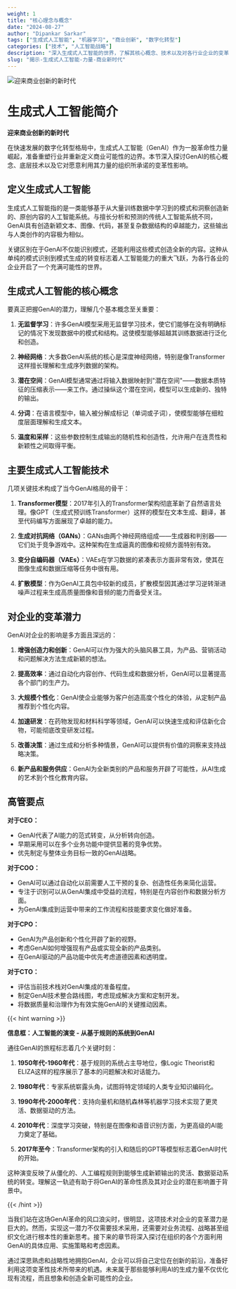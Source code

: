 ```yaml
---
weight: 1
title: "核心理念与概念"
date: "2024-08-27"
author: "Dipankar Sarkar"
tags: ["生成式人工智能", "机器学习", "商业创新", "数字化转型"]
categories: ["技术", "人工智能战略"]
description: "深入生成式人工智能的世界，了解其核心概念、技术以及对各行业企业的变革潜力。"
slug: "揭示-生成式人工智能-力量-商业新时代"
---
```


![迎来商业创新的新时代](/1.png)

# 生成式人工智能简介
**迎来商业创新的新时代**

在快速发展的数字化转型格局中，生成式人工智能（GenAI）作为一股革命性力量崛起，准备重塑行业并重新定义商业可能性的边界。本节深入探讨GenAI的核心概念、底层技术以及它对愿意利用其力量的组织所承诺的变革性影响。

## 定义生成式人工智能

生成式人工智能指的是一类能够基于从大量训练数据中学习到的模式和洞察创造新的、原创内容的人工智能系统。与擅长分析和预测的传统人工智能系统不同，GenAI具有创造新颖文本、图像、代码，甚至复杂数据结构的卓越能力，这些输出与人类创作的内容极为相似。

关键区别在于GenAI不仅能识别模式，还能利用这些模式创造全新的内容。这种从单纯的模式识别到模式生成的转变标志着人工智能能力的重大飞跃，为各行各业的企业开启了一个充满可能性的世界。

## 生成式人工智能的核心概念

要真正把握GenAI的潜力，理解几个基本概念至关重要：

1. **无监督学习**：许多GenAI模型采用无监督学习技术，使它们能够在没有明确标记的情况下发现数据中的模式和结构。这使模型能够超越其训练数据进行泛化和创造。

2. **神经网络**：大多数GenAI系统的核心是深度神经网络，特别是像Transformer这样擅长理解和生成序列数据的架构。

3. **潜在空间**：GenAI模型通常通过将输入数据映射到"潜在空间"——数据本质特征的压缩表示——来工作。通过操纵这个潜在空间，模型可以生成新的、独特的输出。

4. **分词**：在语言模型中，输入被分解成标记（单词或子词），使模型能够在细粒度层面理解和生成文本。

5. **温度和采样**：这些参数控制生成输出的随机性和创造性，允许用户在连贯性和新颖性之间取得平衡。

## 主要生成式人工智能技术

几项关键技术构成了当今GenAI格局的骨干：

1. **Transformer模型**：2017年引入的Transformer架构彻底革新了自然语言处理。像GPT（生成式预训练Transformer）这样的模型在文本生成、翻译，甚至代码编写方面展现了卓越的能力。

2. **生成对抗网络（GANs）**：GANs由两个神经网络组成——生成器和判别器——它们处于竞争游戏中。这种架构在生成逼真的图像和视频方面特别有效。

3. **变分自编码器（VAEs）**：VAEs在学习数据的紧凑表示方面非常有效，使其在图像生成和数据压缩等任务中很有用。

4. **扩散模型**：作为GenAI工具包中较新的成员，扩散模型因其通过学习逆转渐进噪声过程来生成高质量图像和音频的能力而备受关注。

## 对企业的变革潜力

GenAI对企业的影响是多方面且深远的：

1. **增强创造力和创新**：GenAI可以作为强大的头脑风暴工具，为产品、营销活动和问题解决方法生成新颖的想法。

2. **提高效率**：通过自动化内容创作、代码生成和数据分析，GenAI可以显著提高各个部门的生产力。

3. **大规模个性化**：GenAI使企业能够为客户创造高度个性化的体验，从定制产品推荐到个性化内容。

4. **加速研发**：在药物发现和材料科学等领域，GenAI可以快速生成和评估新化合物，可能彻底改变研发过程。

5. **改善决策**：通过生成和分析多种情景，GenAI可以提供有价值的洞察来支持战略决策。

6. **新产品和服务供应**：GenAI为全新类别的产品和服务开辟了可能性，从AI生成的艺术到个性化教育内容。

## 高管要点

**对于CEO：**
- GenAI代表了AI能力的范式转变，从分析转向创造。
- 早期采用可以在多个业务功能中提供显著的竞争优势。
- 优先制定与整体业务目标一致的GenAI战略。

**对于COO：**
- GenAI可以通过自动化以前需要人工干预的复杂、创造性任务来简化运营。
- 专注于识别可以从GenAI集成中受益的流程，特别是在内容创作和数据分析方面。
- 为GenAI集成到运营中带来的工作流程和技能要求变化做好准备。

**对于CPO：**
- GenAI为产品创新和个性化开辟了新的视野。
- 考虑GenAI如何增强现有产品或实现全新的产品类别。
- 在GenAI驱动的产品功能中优先考虑道德因素和透明度。

**对于CTO：**
- 评估当前技术栈对GenAI集成的准备程度。
- 制定GenAI技术整合路线图，考虑现成解决方案和定制开发。
- 将数据质量和治理作为有效实施GenAI的关键推动因素。

{{< hint warning >}}

**信息框：人工智能的演变 - 从基于规则的系统到GenAI**

通往GenAI的旅程标志着几个关键时刻：

1. **1950年代-1960年代**：基于规则的系统占主导地位，像Logic Theorist和ELIZA这样的程序展示了基本的问题解决和对话能力。

2. **1980年代**：专家系统崭露头角，试图将特定领域的人类专业知识编码化。

3. **1990年代-2000年代**：支持向量机和随机森林等机器学习技术实现了更灵活、数据驱动的方法。

4. **2010年代**：深度学习突破，特别是在图像和语音识别方面，为更高级的AI能力奠定了基础。

5. **2017年至今**：Transformer架构的引入和随后的GPT等模型标志着GenAI时代的开始。

这种演变反映了从僵化的、人工编程规则到能够生成新颖输出的灵活、数据驱动系统的转变。理解这一轨迹有助于将GenAI的革命性质及其对企业的潜在影响置于背景中。

{{< /hint >}}

当我们站在这场GenAI革命的风口浪尖时，很明显，这项技术对企业的变革潜力是巨大的。然而，实现这一潜力不仅需要技术采用，还需要对业务流程、战略甚至组织文化进行根本性的重新思考。接下来的章节将深入探讨在组织的各个方面利用GenAI的具体应用、实施策略和考虑因素。

通过深思熟虑和战略性地拥抱GenAI，企业可以将自己定位在创新的前沿，准备好利用这项变革性技术所带来的机遇。未来属于那些能够利用AI的生成力量不仅优化现有流程，而且想象和创造全新可能性的企业。